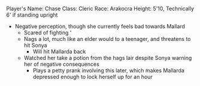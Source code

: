 Player's Name: Chase
Class: Cleric
Race: Arakocra
Height: 5'10, Technically 6' if standing upright

- Negative perception, though she currently feels bad towards Mallard
	- Scared of fighting '
	- Nags a lot, much like an elder would to a teenager, and threatens to hit Sonya
		- Will hit Mallarda back
	- Watched her take a potion from the hags lair despite Sonya warning her of negative consequences
		- Plays a petty prank involving this later, which makes Mallarda depressed enough to lock herself up for an hour
